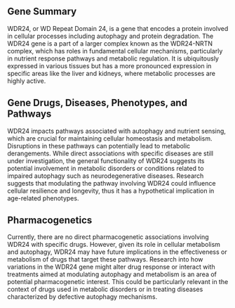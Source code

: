 ## Gene Summary
WDR24, or WD Repeat Domain 24, is a gene that encodes a protein involved in cellular processes including autophagy and protein degradation. The WDR24 gene is a part of a larger complex known as the WDR24-NRTN complex, which has roles in fundamental cellular mechanisms, particularly in nutrient response pathways and metabolic regulation. It is ubiquitously expressed in various tissues but has a more pronounced expression in specific areas like the liver and kidneys, where metabolic processes are highly active.

## Gene Drugs, Diseases, Phenotypes, and Pathways
WDR24 impacts pathways associated with autophagy and nutrient sensing, which are crucial for maintaining cellular homeostasis and metabolism. Disruptions in these pathways can potentially lead to metabolic derangements. While direct associations with specific diseases are still under investigation, the general functionality of WDR24 suggests its potential involvement in metabolic disorders or conditions related to impaired autophagy such as neurodegenerative diseases. Research suggests that modulating the pathway involving WDR24 could influence cellular resilience and longevity, thus it has a hypothetical implication in age-related phenotypes.

## Pharmacogenetics
Currently, there are no direct pharmacogenetic associations involving WDR24 with specific drugs. However, given its role in cellular metabolism and autophagy, WDR24 may have future implications in the effectiveness or metabolism of drugs that target these pathways. Research into how variations in the WDR24 gene might alter drug response or interact with treatments aimed at modulating autophagy and metabolism is an area of potential pharmacogenetic interest. This could be particularly relevant in the context of drugs used in metabolic disorders or in treating diseases characterized by defective autophagy mechanisms.